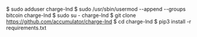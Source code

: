 $ sudo adduser charge-lnd
$ sudo /usr/sbin/usermod --append --groups bitcoin charge-lnd
$ sudo su - charge-lnd
$ git clone https://github.com/accumulator/charge-lnd
$ cd charge-lnd
$ pip3 install -r requirements.txt
